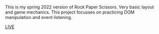 This is my spring 2022 version of Rock Paper Scissors.
Very basic layout and game mechanics. 
This project focusses on practicing DOM manipulation and event listening. 

<a href='https://doctype-melvin.github.io/rock-paper-scissors/'>LIVE</a>
